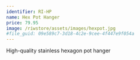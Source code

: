 ```yaml
---
identifier: RI-HP
name: Hex Pot Hanger
price: 79.95
image: /riwstore/assets/images/hexpot.jpg
#file_guid: 09e589c7-3d18-4c2e-9cee-4f447e9f054a
---
```

High-quality stainless hexagon pot hanger
